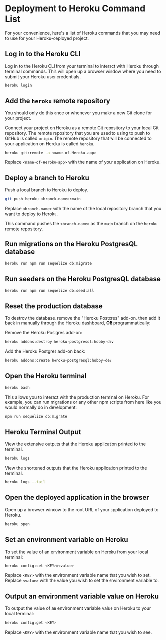 # Deployment to Heroku Command List

For your convenience, here's a list of Heroku commands that you may need to use
for your Heroku-deployed project.

## Log in to the Heroku CLI

Log in to the Heroku CLI from your terminal to interact with Heroku through
terminal commands. This will open up a browser window where you need to submit
your Heroku user credentials.

```sh
heroku login
```

## Add the `heroku` remote repository

You should only do this once or whenever you make a new Git clone for your
project.

Connect your project on Heroku as a remote Git repository to your local Git
repository. The remote repository that you are used to using to push to GitHub
is called `origin`. The remote repository that will be connected to your
application on Heroku is called `heroku`.

```sh
heroku git:remote -a <name-of-Heroku-app>
```

Replace `<name-of-Heroku-app>` with the name of your application on Heroku.

## Deploy a branch to Heroku

Push a local branch to Heroku to deploy.

```sh
git push heroku <branch-name>:main
```

Replace `<branch-name>` with the name of the local repository branch that you
want to deploy to Heroku.

This command pushes the `<branch-name>` as the `main` branch on the `heroku`
remote repository.

## Run migrations on the Heroku PostgresQL database

```sh
heroku run npm run sequelize db:migrate
```

## Run seeders on the Heroku PostgresQL database

```sh
heroku run npm run sequelize db:seed:all
```

## Reset the production database

To destroy the database, remove the "Heroku Postgres" add-on, then add it back
in manually through the Heroku dashboard, **OR** programmatically:

Remove the Heroku Postgres add-on:

```sh
heroku addons:destroy heroku-postgresql:hobby-dev
```

Add the Heroku Postgres add-on back:

```sh
heroku addons:create heroku-postgresql:hobby-dev
```

## Open the Heroku terminal

```sh
heroku bash
```

This allows you to interact with the production terminal on Heroku. For example,
you can run migrations or any other npm scripts from here like you would
normally do in development:

```sh
npm run sequelize db:migrate
```

## Heroku Terminal Output

View the extensive outputs that the Heroku application printed to the
terminal.

```sh
heroku logs
```

View the shortened outputs that the Heroku application printed to the
terminal.

```sh
heroku logs --tail
```

## Open the deployed application in the browser

Open up a browser window to the root URL of your application deployed to Heroku.

```sh
heroku open
```

## Set an environment variable on Heroku

To set the value of an environment variable on Heroku from your local terminal:

```sh
heroku config:set <KEY>=<value>
```

Replace `<KEY>` with the environment variable name that you wish to set. Replace
`<value>` with the value you wish to set the environment variable to.

## Output an environment variable value on Heroku

To output the value of an environment variable value on Heroku to your local
terminal:

```sh
heroku config:get <KEY>
```

Replace `<KEY>` with the environment variable name that you wish to see.